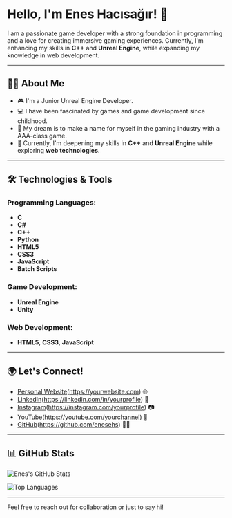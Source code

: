 # Hello, I'm Enes Hacısağır! 👋

I am a passionate game developer with a strong foundation in programming and a love for creating immersive gaming experiences. Currently, I'm enhancing my skills in **C++** and **Unreal Engine**, while expanding my knowledge in web development.

---

## 👨‍💻 About Me

- 🎮 I'm a Junior Unreal Engine Developer.
- 💻 I have been fascinated by games and game development since childhood.
- 🌟 My dream is to make a name for myself in the gaming industry with a AAA-class game.
- 🧠 Currently, I'm deepening my skills in **C++** and **Unreal Engine** while exploring **web technologies**.

---

## 🛠️ Technologies & Tools

### Programming Languages:
- **C**
- **C#**
- **C++**
- **Python**
- **HTML5**
- **CSS3**
- **JavaScript**
- **Batch Scripts**

### Game Development:
- **Unreal Engine**
- **Unity**

### Web Development:
- **HTML5**, **CSS3**, **JavaScript**

---

## 🌍 Let's Connect!

- [Personal Website](assets/enesehs.png)(https://yourwebsite.com) 🌐
- [LinkedIn](assets/linkedin.png)(https://linkedin.com/in/yourprofile) 💼
- [Instagram](assets/instagram.png)(https://instagram.com/yourprofile) 📷
- [YouTube](assets/youtube.png)(https://youtube.com/yourchannel) 🎥
- [GitHub](assets/github.png)(https://github.com/enesehs) 👨‍💻

---

## 📊 GitHub Stats

![Enes's GitHub Stats](https://github-readme-stats.vercel.app/api?username=enesehs&show_icons=true&theme=dark)

![Top Languages](https://github-readme-stats.vercel.app/api/top-langs/?username=enesehs&layout=compact&theme=dark)

---

Feel free to reach out for collaboration or just to say hi!
